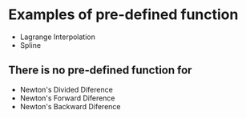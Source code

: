 # Examples of pre-defined function
- Lagrange Interpolation
- Spline
## There is no pre-defined function for
- Newton's Divided Diference
- Newton's Forward Diference
- Newton's Backward Diference
